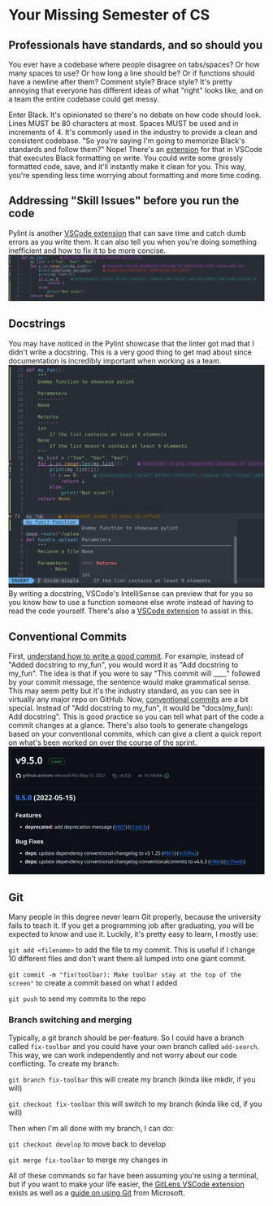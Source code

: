 # Your Missing Semester of CS
## Professionals have standards, and so should you
You ever have a codebase where people disagree on tabs/spaces? Or how many spaces to use? Or how long a line should be? Or if functions should have a newline after them? Comment style? Brace style? It's pretty annoying that everyone has different ideas of what "right" looks like, and on a team the entire codebase could get messy.

Enter Black. It's opinionated so there's no debate on how code should look. Lines MUST be 80 characters at most. Spaces MUST be used and in increments of 4. It's commonly used in the industry to provide a clean and consistent codebase.
"So you're saying I'm going to memorize Black's standards and follow them?" Nope! There's an [extension](https://dev.to/adamlombard/how-to-use-the-black-python-code-formatter-in-vscode-3lo0) for that in VSCode that executes Black formatting on write. You could write some grossly formatted code, save, and it'll instantly make it clean for you. This way, you're spending less time worrying about formatting and more time coding.

## Addressing "Skill Issues" before you run the code
Pylint is another [VSCode extension](https://code.visualstudio.com/docs/python/linting) that can save time and catch dumb errors as you write them. It can also tell you when you're doing something inefficient and how to fix it to be more concise. ![pylint showcase](pylint-show2.png)

## Docstrings
You may have noticed in the Pylint showcase that the linter got mad that I didn't write a docstring. This is a very good thing to get mad about since documentation is incredibly important when working as a team. ![docstring-example.png](docstring-example.png)
By writing a docstring, VSCode's IntelliSense can preview that for you so you know how to use a function someone else wrote instead of having to read the code yourself. There's also a [VSCode extension](https://marketplace.visualstudio.com/items?itemName=njpwerner.autodocstring) to assist in this.

## Conventional Commits
First, [understand how to write a good commit](https://www.freecodecamp.org/news/writing-good-commit-messages-a-practical-guide/). For example, instead of "Added docstring to my_fun", you would word it as "Add docstring to my_fun". The idea is that if you were to say "This commit will ____" followed by your commit message, the sentence would make grammatical sense. This may seem petty but it's the industry standard, as you can see in virtually any major repo on GitHub.
Now, [conventional commits](https://www.conventionalcommits.org/en/v1.0.0/) are a bit special. Instead of "Add docstring to my_fun", it would be "docs(my_fun): Add docstring". This is good practice so you can tell what part of the code a commit changes at a glance. There's also tools to generate changelogs based on your conventional commits, which can give a client a quick report on what's been worked on over the course of the sprint. ![report](conventional-changelog.png)

## Git
Many people in this degree never learn Git properly, because the university fails to teach it. If you get a programming job after graduating, you will be expected to know and use it. Luckily, it's pretty easy to learn, I mostly use:

`git add <filename>` to add the file to my commit. This is useful if I change 10 different files and don't want them all lumped into one giant commit.

`git commit -m "fix(toolbar): Make toolbar stay at the top of the screen"` to create a commit based on what I added

`git push` to send my commits to the repo

### Branch switching and merging
Typically, a git branch should be per-feature. So I could have a branch called `fix-toolbar` and you could have your own branch called `add-search`. This way, we can work independently and not worry about our code conflicting. To create my branch:

`git branch fix-toolbar` this will create my branch (kinda like mkdir, if you will)

`git checkout fix-toolbar` this will switch to my branch (kinda like cd, if you will)

Then when I'm all done with my branch, I can do:

`git checkout develop` to move back to develop

`git merge fix-toolbar` to merge my changes in

All of these commands so far have been assuming you're using a terminal, but if you want to make your life easier, the [GitLens VSCode extension](https://marketplace.visualstudio.com/items?itemName=eamodio.gitlens) exists as well as a [guide on using Git](https://code.visualstudio.com/docs/sourcecontrol/overview) from Microsoft.
